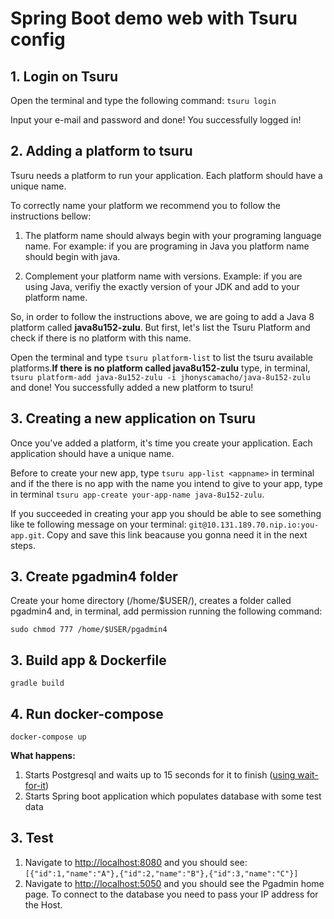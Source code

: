 # Spring Boot demo web with Tsuru config

## 1. Login on Tsuru

Open the terminal and type the following command: `tsuru login`

Input your e-mail and password and done! You successfully logged in!

## 2. Adding a platform to tsuru

Tsuru needs a platform to run your application. Each platform should have a unique name. 

To correctly name your platform we recommend you to follow the instructions bellow:

1) The platform name should always begin with your programing language name. For example: if you are programing in Java you platform name should begin with java. 

2) Complement your platform name with versions. Example: if you are using Java, verifiy the exactly version of your JDK and add to your platform name.

So, in order to follow the instructions above, we are going to add a Java 8 platform called **java8u152-zulu**. But first, let's list the Tsuru Platform and check if there is no platform with this name. 

Open the terminal and type `tsuru platform-list` to list the tsuru available platforms.**If there is no platform called java8u152-zulu** type, in terminal, `tsuru platform-add java-8u152-zulu -i jhonyscamacho/java-8u152-zulu` and done! You successfully added a new platform to tsuru!

## 3. Creating a new application on Tsuru

Once you've added a platform, it's time you create your application. Each application should have a unique name.

Before to create your new app, type `tsuru app-list <appname>` in terminal and if the there is no app with the name you intend to give to your app, type in terminal `tsuru app-create your-app-name java-8u152-zulu`.

If you succeeded in creating your app you should be able to see something like te following message on your terminal: `git@10.131.189.70.nip.io:you-app.git`. Copy and save this link beacause you gonna need it in the next steps.



## 3. Create pgadmin4 folder

Create your home directory (/home/$USER/), creates a folder called pgadmin4 and, in terminal, add permission running the following command: 

`sudo chmod 777 /home/$USER/pgadmin4`

## 3. Build app & Dockerfile

`gradle build`

## 4. Run docker-compose

`docker-compose up`

**What happens:**

1. Starts Postgresql and waits up to 15 seconds for it to finish ([using wait-for-it](https://github.com/vishnubob/wait-for-it))
2. Starts Spring boot application which populates database with some test data

## 3. Test

1. Navigate to <http://localhost:8080> and you should see: `[{"id":1,"name":"A"},{"id":2,"name":"B"},{"id":3,"name":"C"}]`
2. Navigate to <http://localhost:5050> and you should see the Pgadmin home page. To connect to the database you need to pass your IP address for the Host.
